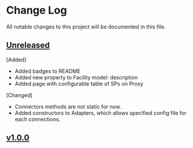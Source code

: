 # Change Log
All notable changes to this project will be documented in this file.
 
 ## [Unreleased]
 [Added]
 - Added badges to README
 - Added new property to Facility model: description
 - Added page with configurable table of SPs on Proxy
 
[Changed]
- Connectors methods are not static for now.
- Added constructors to Adapters, which allows specified config file for each connections.
 
 ## [v1.0.0]

 [Unreleased]: https://github.com/CESNET/perun-simplesamlphp-module/tree/master
 [v1.0.0]: https://github.com/CESNET/perun-simplesamlphp-module/tree/v1.0.0
